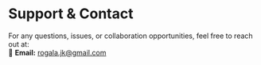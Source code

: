 # Support & Contact  
For any questions, issues, or collaboration opportunities, feel free to reach out at:  
📧 **Email:** rogala.jk@gmail.com 
